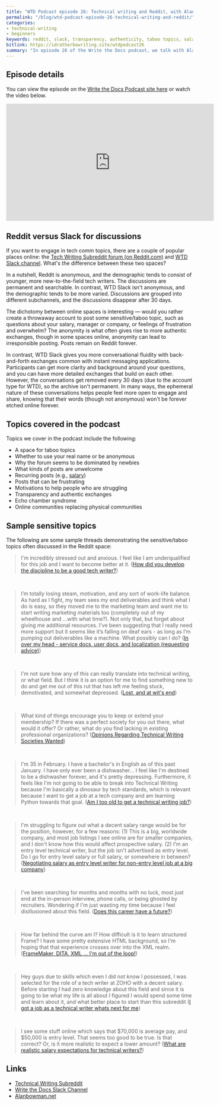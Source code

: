 ```yaml
---
title: "WTD Podcast episode 26: Technical writing and Reddit, with Alan Bowman"
permalink: "/blog/wtd-podcast-episode-26-technical-writing-and-reddit/"
categories:
- technical-writing
- beginners
keywords: reddit, slack, transparency, authenticity, taboo topics, salary, overwhelm, frustration
bitlink: https://idratherbewriting.site/wtdpodcast26
summary: "In episode 26 of the Write the Docs podcast, we talk with Alan Bowman about the technical writing forum on Reddit as well as the WTD Slack channel, comparing and contrasting the two spaces. Topics covered include pros and cons of anonymity on the internet, transparency around sensitive or taboo topics (e.g., salary, masters programs, feelings of overwhelm), age/experience demographics for both communities, balancing honesty with professionalism, responding to posts from overwhelmed tech writers, dealing with recurring topics, strategies for participating, and more."
---
```


## Episode details

You can view the episode on the [Write the Docs Podcast site here](https://podcast.writethedocs.org/2019/12/31/episode-26-tech-comm-reddit-and-wtd-slack/) or watch the video below.

<iframe width="560" height="315" src="https://www.youtube.com/embed/lsNYRCT-g2w" frameborder="0" allow="accelerometer; autoplay; encrypted-media; gyroscope; picture-in-picture" allowfullscreen></iframe>

## Reddit versus Slack for discussions

If you want to engage in tech comm topics, there are a couple of popular places online: the [Tech Writing Subreddit forum (on Reddit.com)](https://www.reddit.com/r/technicalwriting/) and [WTD Slack channel](https://www.writethedocs.org/slack/). What's the difference between these two spaces?

In a nutshell, Reddit is anonymous, and the demographic tends to consist of younger, more new-to-the-field tech writers. The discussions are permanent and searchable. In contrast, WTD Slack isn't anonymous, and the demographic tends to be more varied. Discussions are grouped into different subchannels, and the discussions  disappear after 30 days.

The dichotomy between online spaces is interesting &mdash; would you rather create a throwaway account to post some sensitive/taboo topic, such as questions about your salary, manager or company, or feelings of frustration and overwhelm? The anonymity is what often gives rise to more authentic exchanges, though in some spaces online, anonymity can lead to irresponsible posting. Posts remain on Reddit forever.

In contrast, WTD Slack gives you more conversational fluidity with back-and-forth exchanges common with instant messaging applications. Participants can get more clarity and background around your questions, and you can have more detailed exchanges that build on each other. However, the conversations get removed every 30 days (due to the account type for WTD), so the archive isn't permanent. In many ways, the ephemeral nature of these conversations helps people feel more open to engage and share, knowing that their words (though not anonymous) won't be forever etched online forever.

## Topics covered in the podcast

Topics we cover in the podcast include the following:

* A space for taboo topics
* Whether to use your real name or be anonymous
* Why the forum seems to be dominated by newbies
* What kinds of posts are unwelcome
* Recurring posts (e.g., [salary](https://www.reddit.com/r/technicalwriting/comments/bneerk/can_we_get_a_read_this_before_asking_about_salary/))
* Posts that can be frustrating
* Motivations to help people who are struggling
* Transparency and authentic exchanges
* Echo chamber syndrome
* Online communities replacing physical communities

## Sample sensitive topics

The following are some sample threads demonstrating the sensitive/taboo topics often discussed in the Reddit space:

> I'm incredibly stressed out and anxious. I feel like I am underqualified for this job and I want to become better at it. ([How did you develop the discipline to be a good tech writer?](https://www.reddit.com/r/technicalwriting/comments/e81be1/how_did_you_develop_the_discipline_to_be_a_good/))

<div>&nbsp;</div>

> I’m totally losing steam, motivation, and any sort of work-life balance. As hard as I fight, my team sees my end deliverables and think what I do is easy, so they moved me to the marketing team and want me to start writing marketing materials too (completely out of my wheelhouse and ...with what time?). Not only that, but forget about giving me additional resources. I’ve been suggesting that I really need more support but it seems like it’s falling on deaf ears - as long as I’m pumping out deliverables like a machine. What possibly can I do? ([In over my head - service docs, user docs, and localization (requesting advice)](https://www.reddit.com/r/technicalwriting/comments/dcjmqt/in_over_my_head_service_docs_user_docs_and/))

<div>&nbsp;</div>

> I'm not sure how any of this can really translate into technical writing, or what field. But I think it is an option for me to find something new to do and get me out of this rut that has left me feeling stuck, demotivated, and somewhat depressed. ([Lost, and at wit's end](https://www.reddit.com/r/technicalwriting/comments/e0jqi8/lost_and_at_wits_end/))

<div>&nbsp;</div>

> What kind of things encourage you to keep or extend your membership? If there was a perfect society for you out there, what would it offer? Or rather, what do you find lacking in existing professional organizations? ([Opinions Regarding Technical Writing Societies Wanted](https://www.reddit.com/r/technicalwriting/comments/e7wksu/opinions_regarding_technical_writing_societies/))

<div>&nbsp;</div>

> I'm 35 in February. I have a bachelor's in English as of this past January. I have only ever been a dishwasher… I feel like I'm destined to be a dishwasher forever, and it's pretty depressing. Furthermore, it feels like I'm not going to be able to break into Technical Writing because I'm basically a dinosaur by tech standards, which is relevant because I want to get a job at a tech company and am learning Python towards that goal. ([Am I too old to get a technical writing job?](https://www.reddit.com/r/technicalwriting/comments/e2nrot/am_i_too_old_to_get_a_technical_writing_job/))

<div>&nbsp;</div>

> I'm struggling to figure out what a decent salary range would be for the position, however, for a few reasons: (1) This is a big, worldwide company, and most job listings I see online are for smaller companies, and I don't know how this would affect prospective salary. (2) I'm an entry level technical writer, but the job isn't advertised as entry level. Do I go for entry level salary or full salary, or somewhere in between? ([Negotiating salary as entry level writer for non-entry level job at a big company](https://www.reddit.com/r/technicalwriting/comments/e1jbdy/negotiating_salary_as_entry_level_writer_for/))

<div>&nbsp;</div>

> I've been searching for months and months with no luck, most just end at the in-person interview, phone calls, or being ghosted by recruiters. Wondering if I'm just wasting my time because I feel disillusioned about this field. ([Does this career have a future?](https://www.reddit.com/r/technicalwriting/comments/dxrlya/does_this_career_have_a_future/))

<div>&nbsp;</div>

> How far behind the curve am I? How difficult is it to learn structured Frame? I have some pretty extensive HTML background, so I'm hoping that that experience crosses over into the XML realm. ([FrameMaker, DITA, XML ... I'm out of the loop!](https://www.reddit.com/r/technicalwriting/comments/dwb82x/framemaker_dita_xml_im_out_of_the_loop/))

<div>&nbsp;</div>

> Hey guys due to skills which even I did not know I possessed, I was selected for the role of a tech writer at ZOHO with a decent salary. Before starting I had zero knowledge about this field and since it is going to be what my life is all about I figured I would spend some time and learn about it, and what better place to start than this subreddit ([I got a job as a technical writer whats next for me](https://www.reddit.com/r/technicalwriting/comments/duec62/i_got_a_job_as_a_technical_writer_whats_next_for/))

<div>&nbsp;</div>

> I see some stuff online which says that $70,000 is average pay, and $50,000 is entry level. That seems too good to be true. Is that correct? Or, is it more realistic to expect a lower amount? ([What are realistic salary expectations for technical writers?](https://www.reddit.com/r/technicalwriting/comments/bnbrgl/what_are_realistic_salary_expectations_for/))

## Links

* [Technical Writing Subreddit](https://www.reddit.com/r/technicalwriting/)
* [Write the Docs Slack Channel](https://www.writethedocs.org/slack/)
* [Alanbowman.net](http://alanbowman.net/)
